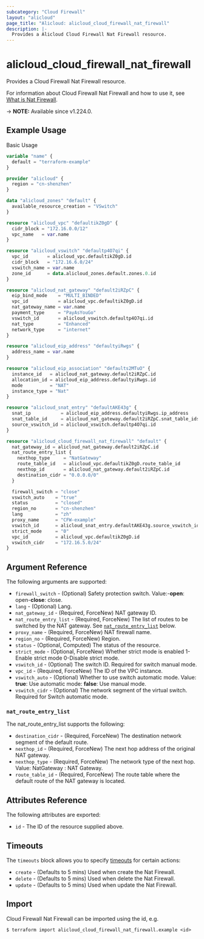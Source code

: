 ```yaml
---
subcategory: "Cloud Firewall"
layout: "alicloud"
page_title: "Alicloud: alicloud_cloud_firewall_nat_firewall"
description: |-
  Provides a Alicloud Cloud Firewall Nat Firewall resource.
---
```


# alicloud_cloud_firewall_nat_firewall

Provides a Cloud Firewall Nat Firewall resource. 

For information about Cloud Firewall Nat Firewall and how to use it, see [What is Nat Firewall](https://www.alibabacloud.com/help/zh/cloud-firewall/developer-reference/api-cloudfw-2017-12-07-createsecurityproxy).

-> **NOTE:** Available since v1.224.0.

## Example Usage

Basic Usage

```terraform
variable "name" {
  default = "terraform-example"
}

provider "alicloud" {
  region = "cn-shenzhen"
}

data "alicloud_zones" "default" {
  available_resource_creation = "VSwitch"
}

resource "alicloud_vpc" "defaultikZ0gD" {
  cidr_block = "172.16.0.0/12"
  vpc_name   = var.name
}

resource "alicloud_vswitch" "defaultp4O7qi" {
  vpc_id       = alicloud_vpc.defaultikZ0gD.id
  cidr_block   = "172.16.6.0/24"
  vswitch_name = var.name
  zone_id      = data.alicloud_zones.default.zones.0.id
}

resource "alicloud_nat_gateway" "default2iRZpC" {
  eip_bind_mode    = "MULTI_BINDED"
  vpc_id           = alicloud_vpc.defaultikZ0gD.id
  nat_gateway_name = var.name
  payment_type     = "PayAsYouGo"
  vswitch_id       = alicloud_vswitch.defaultp4O7qi.id
  nat_type         = "Enhanced"
  network_type     = "internet"
}

resource "alicloud_eip_address" "defaultyiRwgs" {
  address_name = var.name
}

resource "alicloud_eip_association" "defaults2MTuO" {
  instance_id   = alicloud_nat_gateway.default2iRZpC.id
  allocation_id = alicloud_eip_address.defaultyiRwgs.id
  mode          = "NAT"
  instance_type = "Nat"
}

resource "alicloud_snat_entry" "defaultAKE43g" {
  snat_ip           = alicloud_eip_address.defaultyiRwgs.ip_address
  snat_table_id     = alicloud_nat_gateway.default2iRZpC.snat_table_ids
  source_vswitch_id = alicloud_vswitch.defaultp4O7qi.id
}

resource "alicloud_cloud_firewall_nat_firewall" "default" {
  nat_gateway_id = alicloud_nat_gateway.default2iRZpC.id
  nat_route_entry_list {
    nexthop_type     = "NatGateway"
    route_table_id   = alicloud_vpc.defaultikZ0gD.route_table_id
    nexthop_id       = alicloud_nat_gateway.default2iRZpC.id
    destination_cidr = "0.0.0.0/0"
  }

  firewall_switch = "close"
  vswitch_auto    = "true"
  status          = "closed"
  region_no       = "cn-shenzhen"
  lang            = "zh"
  proxy_name      = "CFW-example"
  vswitch_id      = alicloud_snat_entry.defaultAKE43g.source_vswitch_id
  strict_mode     = "0"
  vpc_id          = alicloud_vpc.defaultikZ0gD.id
  vswitch_cidr    = "172.16.5.0/24"
}
```

## Argument Reference

The following arguments are supported:
* `firewall_switch` - (Optional) Safety protection switch. Value:-**open**: open-**close**: close.
* `lang` - (Optional) Lang.
* `nat_gateway_id` - (Required, ForceNew) NAT gateway ID.
* `nat_route_entry_list` - (Required, ForceNew) The list of routes to be switched by the NAT gateway. See [`nat_route_entry_list`](#nat_route_entry_list) below.
* `proxy_name` - (Required, ForceNew) NAT firewall name.
* `region_no` - (Required, ForceNew) Region.
* `status` - (Optional, Computed) The status of the resource.
* `strict_mode` - (Optional, ForceNew) Whether strict mode is enabled 1-Enable strict mode 0-Disable strict mode.
* `vswitch_id` - (Optional) The switch ID. Required for switch manual mode.
* `vpc_id` - (Required, ForceNew) The ID of the VPC instance.
* `vswitch_auto` - (Optional) Whether to use switch automatic mode. Value: **true**: Use automatic mode: **false**: Use manual mode.
* `vswitch_cidr` - (Optional) The network segment of the virtual switch. Required for Switch automatic mode.

### `nat_route_entry_list`

The nat_route_entry_list supports the following:
* `destination_cidr` - (Required, ForceNew) The destination network segment of the default route.
* `nexthop_id` - (Required, ForceNew) The next hop address of the original NAT gateway.
* `nexthop_type` - (Required, ForceNew) The network type of the next hop. Value: NatGateway : NAT Gateway.
* `route_table_id` - (Required, ForceNew) The route table where the default route of the NAT gateway is located.

## Attributes Reference

The following attributes are exported:
* `id` - The ID of the resource supplied above.

## Timeouts

The `timeouts` block allows you to specify [timeouts](https://www.terraform.io/docs/configuration-0-11/resources.html#timeouts) for certain actions:
* `create` - (Defaults to 5 mins) Used when create the Nat Firewall.
* `delete` - (Defaults to 5 mins) Used when delete the Nat Firewall.
* `update` - (Defaults to 5 mins) Used when update the Nat Firewall.

## Import

Cloud Firewall Nat Firewall can be imported using the id, e.g.

```shell
$ terraform import alicloud_cloud_firewall_nat_firewall.example <id>
```